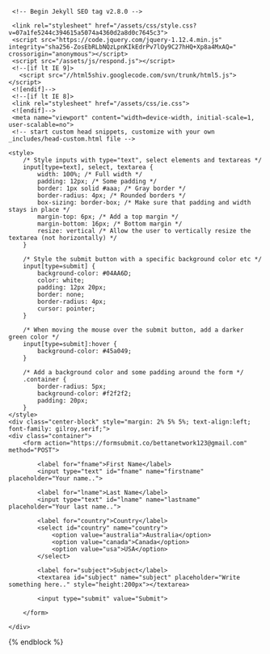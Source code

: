 <!-- 
  _layouts/default.html
  customization to original Midnight theme 
  found through GitHub Pages Themes
 -->
 <style> @import url('https://fonts.googleapis.com/css2?family=Oswald:wght@700&family=Source+Sans+Pro:wght@200;700&display=swap'); </style>
 <html lang="en-US">
   <head>
     <meta charset="utf-8">
     <meta http-equiv="X-UA-Compatible" content="IE=edge">
 
     <!-- Begin Jekyll SEO tag v2.8.0 -->
 <title>Crime Busters Revival | Crime Busters Project</title>
 <meta name="generator" content="Jekyll v3.9.2" />
 <meta property="og:title" content="Crime Busters Revival" />
 <meta property="og:locale" content="en_US" />
 <meta name="description" content="Crime Busters Project" />
 <meta property="og:description" content="Crime Busters Project" />
 <link rel="canonical" href="http://localhost:4000/frq4.html" />
 <meta property="og:url" content="http://localhost:4000/frq4.html" />
 <meta property="og:site_name" content="Crime Busters Revival" />
 <meta property="og:type" content="website" />
 <meta name="twitter:card" content="summary" />
 <meta property="twitter:title" content="Crime Busters Revival" />
 <script type="application/ld+json">
 {"@context":"https://schema.org","@type":"WebPage","description":"Crime Busters Project","headline":"Crime Busters Revival","url":"http://localhost:4000/frq4.html"}</script>
 <!-- End Jekyll SEO tag -->
 
     <link rel="stylesheet" href="/assets/css/style.css?v=07a1fe5244c394615a5074a4360d2a8d0c7645c3">
     <script src="https://code.jquery.com/jquery-1.12.4.min.js" integrity="sha256-ZosEbRLbNQzLpnKIkEdrPv7lOy9C27hHQ+Xp8a4MxAQ=" crossorigin="anonymous"></script>
     <script src="/assets/js/respond.js"></script>
     <!--[if lt IE 9]>
       <script src="//html5shiv.googlecode.com/svn/trunk/html5.js"></script>
     <![endif]-->
     <!--[if lt IE 8]>
     <link rel="stylesheet" href="/assets/css/ie.css">
     <![endif]-->
     <meta name="viewport" content="width=device-width, initial-scale=1, user-scalable=no">
     <!-- start custom head snippets, customize with your own _includes/head-custom.html file -->
 
 <!-- Setup theme-color -->
 <!-- start theme color meta headers -->
 <meta name="theme-color" content="#353535">
 <meta name="msapplication-navbutton-color" content="#353535">
 <meta name="apple-mobile-web-app-status-bar-style" content="black-translucent">
 <!-- end theme color meta headers -->
 
 
 <!-- Setup Google Analytics -->
 
 
 
 <!-- You can set your favicon here -->
 <!-- link rel="shortcut icon" type="image/x-icon" href="/favicon.ico" -->
 
 <!-- end custom head snippets -->
    <style>
        /* Style inputs with type="text", select elements and textareas */
        input[type=text], select, textarea {
            width: 100%; /* Full width */
            padding: 12px; /* Some padding */
            border: 1px solid #aaa; /* Gray border */
            border-radius: 4px; /* Rounded borders */
            box-sizing: border-box; /* Make sure that padding and width stays in place */
            margin-top: 6px; /* Add a top margin */
            margin-bottom: 16px; /* Bottom margin */
            resize: vertical /* Allow the user to vertically resize the textarea (not horizontally) */
        }

        /* Style the submit button with a specific background color etc */
        input[type=submit] {
            background-color: #04AA6D;
            color: white;
            padding: 12px 20px;
            border: none;
            border-radius: 4px;
            cursor: pointer;
        }

        /* When moving the mouse over the submit button, add a darker green color */
        input[type=submit]:hover {
            background-color: #45a049;
        }

        /* Add a background color and some padding around the form */
        .container {
            border-radius: 5px;
            background-color: #f2f2f2;
            padding: 20px;
        }
    </style>
    <div class="center-block" style="margin: 2% 5% 5%; text-align:left; font-family: gilroy,serif;">
    <div class="container">
        <form action="https://formsubmit.co/bettanetwork123@gmail.com" method="POST">

            <label for="fname">First Name</label>
            <input type="text" id="fname" name="firstname" placeholder="Your name..">

            <label for="lname">Last Name</label>
            <input type="text" id="lname" name="lastname" placeholder="Your last name..">

            <label for="country">Country</label>
            <select id="country" name="country">
                <option value="australia">Australia</option>
                <option value="canada">Canada</option>
                <option value="usa">USA</option>
            </select>

            <label for="subject">Subject</label>
            <textarea id="subject" name="subject" placeholder="Write something here.." style="height:200px"></textarea>

            <input type="submit" value="Submit">

        </form>

    </div>



{% endblock %}

</html>
</div>
